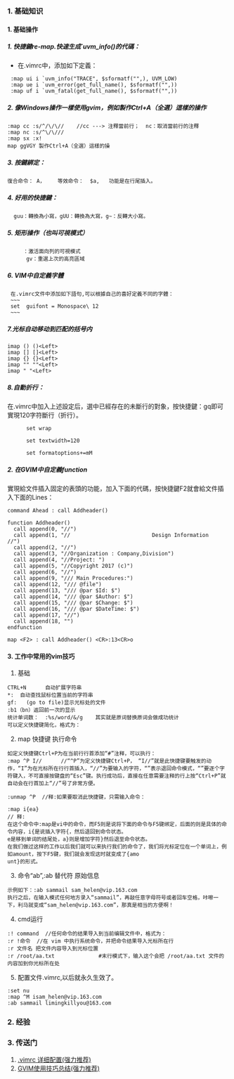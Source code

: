### 1. 基础知识
#### 1. 基础操作
##### 1. 快捷鍵re-map.快速生成`uvm_info()的代碼：
- 在.vimrc中，添加如下定義：
~~~
 :map ui i `uvm_info("TRACE", $sformatf("",), UVM_LOW)
 :map ue i `uvm_error(get_full_name(), $sformatf("",))
 :map uf i `uvm_fatal(get_full_name(), $sformatf("",))
~~~


##### 2. 像Windows操作一樣使用gvim，例如製作Ctrl+A（全選）這樣的操作
~~~
:map cc :s/^/\/\//    //cc ---> 注釋當前行；  nc：取消當前行的注釋
:map nc :s/^\/\///   
:map sx :x!
map ggVGY 製作Ctrl+A（全選）這樣的操
~~~

##### 3. 按鍵綁定：
~~~
復合命令： A，    等效命令：  $a,   功能是在行尾插入。
~~~

##### 4. 好用的快捷鍵：

      guu：轉換為小寫，gUU：轉換為大寫，g~：反轉大小寫。

##### 5. 矩形操作（也叫可視模式）    
~~~
     ：激活面向列的可視模式
      gv：重選上次的高亮區域
~~~
##### 6. VIM中自定義字體

     在.vimrc文件中添加如下語句,可以根據自己的喜好定義不同的字體：
     ~~~
     set  guifont = Monospace\ 12
     ~~~

##### 7.光标自动移动到匹配的括号内 
~~~
imap () ()<Left> 
imap [] []<Left> 
imap {} {}<Left> 
imap "" ""<Left> 
imap " "<Left>
~~~

##### 8.自動折行：
在.vimrc中加入上述設定后，選中已經存在的未斷行的對象，按快捷鍵：gq即可實現120字符斷行（折行）。
~~~
      set wrap

      set textwidth=120

      set formatoptions+=mM
~~~

##### 2. 在GVIM中自定義function
實現給文件插入固定的表頭的功能，加入下面的代碼，按快捷鍵F2就會給文件插入下面的Lines：
~~~
command Ahead : call Addheader()
 
function Addheader()
  call append(0, "//")
  call append(1, "//                          Design Information                      //")
  call append(2, "//")
  call append(3, "//Organization : Company,Division")
  call append(4, "//Project: ")
  call append(5, "//Copyright 2017 (c)")
  call append(6, "//")
  call append(9, "/// Main Procedures:")
  call append(12, "/// @file")
  call append(13, "/// @par $Id: $")
  call append(14, "/// @par $Author: $")
  call append(15, "/// @par $Change: $")
  call append(16, "/// @par $DateTime: $")
  call append(17, "//")
  call append(18, "")
endfunction
 
map <F2> : call Addheader() <CR>:13<CR>o
~~~     


#### 3. 工作中常用的vim技巧
1. 基础
~~~
CTRL+N      自动扩展字符串  
*:  自动查找鼠标位置当前的字符串
gf:   (go to file)显示光标处的文件
:b1（bn）返回前一次的显示
统计单词数：  :%s/word/&/g    其实就是原词替换原词会做成功统计
可以定义快捷键简化，格式为：
~~~

2. map 快捷键 执行命令
~~~
如定义快捷键Ctrl+P为在当前行行首添加“#”注释，可以执行：
:map ^P I//      //“^P”为定义快捷键Ctrl+P， “I//”就是此快捷键要触发的动作，“I”为在光标所在行行首插入，“//”为要输入的字符，“”表示退回命令模式，“”要逐个字符键入，不可直接按键盘的“Esc”键。执行成功后，直接在任意需要注释的行上按“Ctrl+P”就自动会在行首加上“//”号了非常方便。

:unmap ^P  //释:如果要取消此快捷键，只需输入命令：

:map i{ea}
// 释:
在这个命令中:map是vi中的命令，而F5则是说将下面的命令与F5键绑定，后面的则是具体的命令内容，i{是说插入字符{，然后退回到命令状态。
e是移到单词的结尾处，a}则是增加字符}然后退至命令状态。
在我们做过这样的工作以后我们就可以来执行我们的命令了，我们将光标定位在一个单词上，例如amount，按下F5键，我们就会发现这时就变成了{amo
unt}的形式。
~~~

3. 命令“ab”,:ab 替代符 原始信息
~~~
示例如下：:ab sammail sam_helen@vip.163.com
执行之后，在输入模式任何地方录入“sammail”，再敲任意字母符号或者回车空格，咔嚓一下，利马就变成“sam_helen@vip.163.com”，那真是相当的方便啊！
~~~

4. cmd运行
~~~
:! command  //任何命令的结果导入到当前编辑文件中，格式为：
:r !命令  //在 vim 中执行系统命令，并把命令结果导入光标所在行
:r 文件名 把文件内容导入到光标位置
:r /root/aa.txt              #末行模式下，输入这个会把 /root/aa.txt 文件的内容加到你光标所在处
~~~

5. 配置文件.vimrc,以后就永久生效了。
~~~
:set nu
:map ^M isam_helen@vip.163.com
:ab sammail limingkillyou@163.com
~~~



### 2. 经验
### 3. 传送门
1. [.vimrc 详细配置(强力推荐)](https://xueying.blog.csdn.net/article/details/99691936?spm=1001.2014.3001.5502)
2. [GVIM使用技巧总结(强力推荐)](https://xueying.blog.csdn.net/article/details/88410151?spm=1001.2014.3001.5502)
